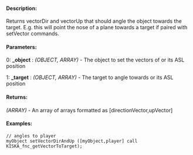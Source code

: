 #### Description:
Returns vectorDir and vectorUp that should angle the object towards the target. E.g. this will point the nose of a plane towards a target if paired with setVector commands.

#### Parameters:
0: **_object** : *(OBJECT, ARRAY)* - The object to set the vectors of or its ASL position

1: **_target** : *(OBJECT, ARRAY)* - The target to angle towards or its ASL position

#### Returns:
*(ARRAY)* - An array of arrays formatted as [directionVector,upVector]

#### Examples:
```sqf
// angles to player
myObject setVectorDirAndUp ([myObject,player] call KISKA_fnc_getVectorToTarget);
```

